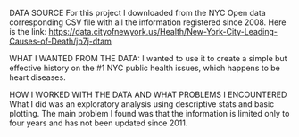 DATA SOURCE
For this project I downloaded from the NYC Open data corresponding CSV file
with all the information registered since 2008. Here is the link:
https://data.cityofnewyork.us/Health/New-York-City-Leading-Causes-of-Death/jb7j-dtam

WHAT I WANTED FROM THE DATA:
I wanted to use it to create a simple but effective history on the #1 NYC public
health issues, which happens to be heart diseases.

HOW I WORKED WITH THE DATA AND WHAT PROBLEMS I ENCOUNTERED
What I did was an exploratory analysis using descriptive stats and basic plotting.
The main problem I found was that the information is limited only to four years
and has not been updated since 2011.
